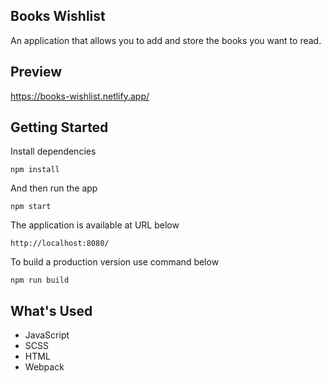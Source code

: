 ## Books Wishlist

An application that allows you to add and store the books you want to read.

## Preview

https://books-wishlist.netlify.app/

## Getting Started

Install dependencies

```
npm install
```

And then run the app

```
npm start
```

The application is available at URL below

```
http://localhost:8080/
```

To build a production version use command below

```
npm run build
```

## What's Used

- JavaScript
- SCSS
- HTML
- Webpack
